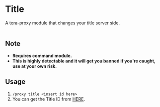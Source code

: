 # Title
A tera-proxy module that changes your title server side.<br/><br/>

## Note
* __Requires command module.__<br/>
* __This is highly detectable and it will get you banned if you're caught, use at your own risk.__

## Usage

1. `/proxy title <insert id here>`
2. You can get the Title ID from [HERE](http://teradatabase.net/us/achievements/reward/rtitles/).
